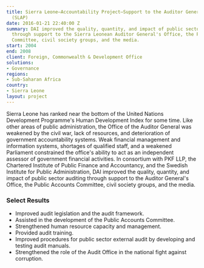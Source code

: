 ```yaml
---
title: Sierra Leone—Accountability Project—Support to the Auditor General’s Office
  (SLAP)
date: 2016-01-21 22:40:00 Z
summary: DAI improved the quality, quantity, and impact of public sector auditing
  through support to the Sierra Leonean Auditor General's Office, the Public Accounts
  Committee, civil society groups, and the media.
start: 2004
end: 2008
client: Foreign, Commonwealth & Development Office
solutions:
- Governance
regions:
- Sub-Saharan Africa
country:
- Sierra Leone
layout: project
---
```


Sierra Leone has ranked near the bottom of the United Nations Development Programme's Human Development Index for some time. Like other areas of public administration, the Office of the Auditor General was weakened by the civil war, lack of resources, and deterioration of government accountability systems. Weak financial management and information systems, shortages of qualified staff, and a weakened Parliament constrained the office's ability to act as an independent assessor of government financial activities. In consortium with PKF LLP, the Chartered Institute of Public Finance and Accountancy, and the Swedish Institute for Public Administration, DAI improved the quality, quantity, and impact of public sector auditing through support to the Auditor General's Office, the Public Accounts Committee, civil society groups, and the media.

### Select Results

* Improved audit legislation and the audit framework.
* Assisted in the development of the Public Accounts Committee.
* Strengthened human resource capacity and management.
* Provided audit training.
* Improved procedures for public sector external audit by developing and testing audit manuals.
* Strengthened the role of the Audit Office in the national fight against corruption.